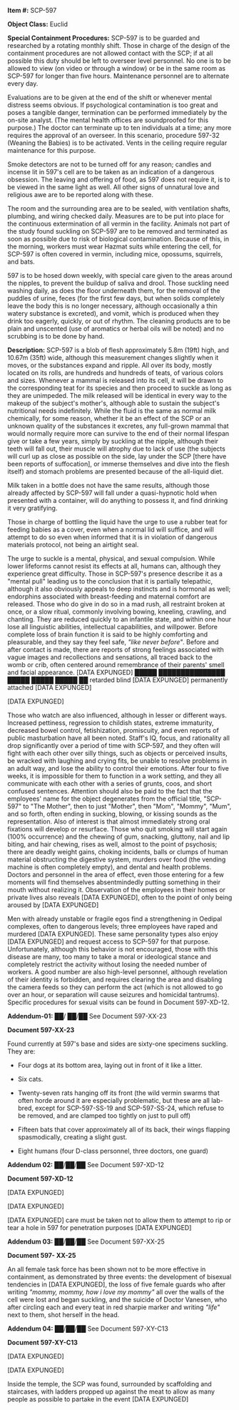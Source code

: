 **Item #:** SCP-597

**Object Class:** Euclid

**Special Containment Procedures:** SCP-597 is to be guarded and researched by a rotating monthly shift. Those in charge of the design of the containment procedures are not allowed contact with the SCP; if at all possible this duty should be left to overseer level personnel. No one is to be allowed to view (on video or through a window) or be in the same room as SCP-597 for longer than five hours. Maintenance personnel are to alternate every day.

Evaluations are to be given at the end of the shift or whenever mental distress seems obvious. If psychological contamination is too great and poses a tangible danger, termination can be performed immediately by the on-site analyst. (The mental health offices are soundproofed for this purpose.) The doctor can terminate up to ten individuals at a time; any more requires the approval of an overseer. In this scenario, procedure 597-32 (Weaning the Babies) is to be activated. Vents in the ceiling require regular maintenance for this purpose.

Smoke detectors are not to be turned off for any reason; candles and incense lit in 597's cell are to be taken as an indication of a dangerous obsession. The leaving and offering of food, as 597 does not require it, is to be viewed in the same light as well. All other signs of unnatural love and religious awe are to be reported along with these.

The room and the surrounding area are to be sealed, with ventilation shafts, plumbing, and wiring checked daily. Measures are to be put into place for the continuous extermination of all vermin in the facility. Animals not part of the study found suckling on SCP-597 are to be removed and terminated as soon as possible due to risk of biological contamination. Because of this, in the morning, workers must wear Hazmat suits while entering the cell, for SCP-597 is often covered in vermin, including mice, opossums, squirrels, and bats.

597 is to be hosed down weekly, with special care given to the areas around the nipples, to prevent the buildup of saliva and drool. Those suckling need washing daily, as does the floor underneath them, for the removal of the puddles of urine, feces (for the first few days, but when solids completely leave the body this is no longer necessary, although occasionally a thin watery substance is excreted), and vomit, which is produced when they drink too eagerly, quickly, or out of rhythm. The cleaning products are to be plain and unscented (use of aromatics or herbal oils will be noted) and no scrubbing is to be done by hand.

**Description:** SCP-597 is a blob of flesh approximately 5.8m (19ft) high, and 10.67m (35ft) wide, although this measurement changes slightly when it moves, or the substances expand and ripple. All over its body, mostly located on its rolls, are hundreds and hundreds of teats, of various colors and sizes. Whenever a mammal is released into its cell, it will be drawn to the corresponding teat for its species and then proceed to suckle as long as they are unimpeded. The milk released will be identical in every way to the makeup of the subject's mother's, although able to sustain the subject's nutritional needs indefinitely. While the fluid is the same as normal milk chemically, for some reason, whether it be an effect of the SCP or an unknown quality of the substances it excretes, any full-grown mammal that would normally require more can survive to the end of their normal lifespan give or take a few years, simply by suckling at the nipple, although their teeth will fall out, their muscle will atrophy due to lack of use (the subjects will curl up as close as possible on the side, lay under the SCP \[there have been reports of suffocation\], or immerse themselves and dive into the flesh itself) and stomach problems are presented because of the all-liquid diet.

Milk taken in a bottle does not have the same results, although those already affected by SCP-597 will fall under a quasi-hypnotic hold when presented with a container, will do anything to possess it, and find drinking it very gratifying.

Those in charge of bottling the liquid have the urge to use a rubber teat for feeding babies as a cover, even when a normal lid will suffice, and will attempt to do so even when informed that it is in violation of dangerous materials protocol, not being an airtight seal.

The urge to suckle is a mental, physical, and sexual compulsion. While lower lifeforms cannot resist its effects at all, humans can, although they experience great difficulty. Those in SCP-597's presence describe it as a "mental pull" leading us to the conclusion that it is partially telepathic, although it also obviously appeals to deep instincts and is hormonal as well; endorphins associated with breast-feeding and maternal comfort are released. Those who do give in do so in a mad rush, all restraint broken at once, or a slow ritual, commonly involving bowing, kneeling, crawling, and chanting. They are reduced quickly to an infantile state, and within one hour lose all linguistic abilities, intellectual capabilities, and willpower. Before complete loss of brain function it is said to be highly comforting and pleasurable, and they say they feel safe, _"like never before"_. Before and after contact is made, there are reports of strong feelings associated with vague images and recollections and sensations, all traced back to the womb or crib, often centered around remembrance of their parents' smell and facial appearance. \[DATA EXPUNGED\] █████ ███████████████ █████ █████ █████ ██ retarded blind \[DATA EXPUNGED\] permanently attached \[DATA EXPUNGED\]

\[DATA EXPUNGED\]

Those who watch are also influenced, although in lesser or different ways. Increased pettiness, regression to childish states, extreme immaturity, decreased bowel control, fetishization, promiscuity, and even reports of public masturbation have all been noted. Staff's IQ, focus, and rationality all drop significantly over a period of time with SCP-597, and they often will fight with each other over silly things, such as objects or perceived insults, be wracked with laughing and crying fits, be unable to resolve problems in an adult way, and lose the ability to control their emotions. After four to five weeks, it is impossible for them to function in a work setting, and they all communicate with each other with a series of grunts, coos, and short confused sentences. Attention should also be paid to the fact that the employees' name for the object degenerates from the official title, "SCP-597" to "The Mother", then to just "Mother", then "Mom", "Mommy", "Mum", and so forth, often ending in sucking, blowing, or kissing sounds as the representation. Also of interest is that almost immediately strong oral fixations will develop or resurface. Those who quit smoking will start again (100% occurrence) and the chewing of gum, snacking, gluttony, nail and lip biting, and hair chewing, rises as well, almost to the point of psychosis; there are deadly weight gains, choking incidents, balls or clumps of human material obstructing the digestive system, murders over food (the vending machine is often completely empty), and dental and health problems. Doctors and personnel in the area of effect, even those entering for a few moments will find themselves absentmindedly putting something in their mouth without realizing it. Observation of the employees in their homes or private lives also reveals \[DATA EXPUNGED\], often to the point of only being aroused by \[DATA EXPUNGED\]

Men with already unstable or fragile egos find a strengthening in Oedipal complexes, often to dangerous levels; three employees have raped and murdered \[DATA EXPUNGED\]. These same personality types also enjoy \[DATA EXPUNGED\] and request access to SCP-597 for that purpose. Unfortunately, although this behavior is not encouraged, those with this disease are many, too many to take a moral or ideological stance and completely restrict the activity without losing the needed number of workers. A good number are also high-level personnel, although revelation of their identity is forbidden, and requires clearing the area and disabling the camera feeds so they can perform the act (which is not allowed to go over an hour, or separation will cause seizures and homicidal tantrums). Specific procedures for sexual visits can be found in Document 597-XD-12.

**Addendum-01:** ██/ ██/██ See Document 597-XX-23

**Document 597-XX-23**

Found currently at 597's base and sides are sixty-one specimens suckling. They are:

*   Four dogs at its bottom area, laying out in front of it like a litter.

*   Six cats.

*   Twenty-seven rats hanging off its front (the wild vermin swarms that often horde around it are especially problematic, but these are all lab-bred, except for SCP-597-SS-19 and SCP-597-SS-24, which refuse to be removed, and are clamped too tightly on just to pull off)

*   Fifteen bats that cover approximately all of its back, their wings flapping spasmodically, creating a slight gust.

*   Eight humans (four D-class personnel, three doctors, one guard)

**Addendum 02:** ██/██/██ See Document 597-XD-12

**Document 597-XD-12**

\[DATA EXPUNGED\]

\[DATA EXPUNGED\]

\[DATA EXPUNGED\] care must be taken not to allow them to attempt to rip or tear a hole in 597 for penetration purposes \[DATA EXPUNGED\]

**Addendum 03:** ██/██/██ See Document 597-XX-25

**Document 597- XX-25**

An all female task force has been shown not to be more effective in containment, as demonstrated by three events: the development of bisexual tendencies in \[DATA EXPUNGED\], the loss of five female guards who after writing _"mommy, mommy, how i love my mommy"_ all over the walls of the cell were lost and began suckling, and the suicide of Doctor Vanesen, who after circling each and every teat in red sharpie marker and writing _"life"_ next to them, shot herself in the head.

**Addendum 04:** ██/██/██ See Document 597-XY-C13

**Document 597-XY-C13**

\[DATA EXPUNGED\]

\[DATA EXPUNGED\]

Inside the temple, the SCP was found, surrounded by scaffolding and staircases, with ladders propped up against the meat to allow as many people as possible to partake in the event \[DATA EXPUNGED\]
